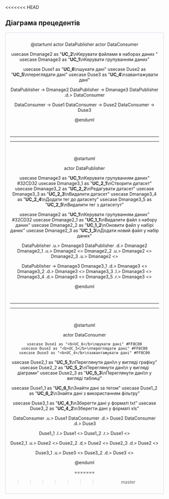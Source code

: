 <<<<<<< HEAD
<!-- # Модель прецедентів

В цьому файлі необхідно перелічити всі документи, розроблені в проекті та дати посилання на них.

*Модель прецедентів повинна містити загальні оглядові діаграми та специфікації прецедентів.*



Вбудовування зображень діаграм здійснюється з використанням сервісу [plantuml.com](https://plantuml.com/). 
=======
</center>
>>>>>>> master

 ## Дiаграма прецедентiв


<center style="
    border-radius:4px;
    border: 1px solid #cfd7e6;
    box-shadow: 0 1px 3px 0 rgba(89,105,129,.05), 0 1px 1px 0 rgba(0,0,0,.025);
    padding: 1em;"
>


@startuml
  actor DataPublisher
  actor DataConsumer
  
  
  usecase Dmanage2 as "<b>UC_2</b>\nКерувати файлами в наборах даних "
  usecase Dmanage3 as "<b>UC_1</b>\nКерувати групуванням даних"
  
  
  usecase Duse1 as "<b>UC_6</b>\nшукати данi"
  usecase Duse2 as "<b>UC_5</b>\nпереглядати данi"
  usecase Duse3 as "<b>UC_4</b>\nзавантажувати данi"
  
    
  DataPublisher -> Dmanage2
  DataPublisher -> Dmanage3
  DataPublisher .d.> DataConsumer
  
  DataConsumer -> Duse1
  DataConsumer -> Duse2
  DataConsumer -> Duse3
  

  
@enduml

$~~~~~~~~~~~~$
___
___
$~~~~~~~~~~~~$

@startuml

  actor DataPublisher
  
  usecase Dmanage3 as "<b>UC_1</b>\nКерувати групуванням даних" #32CD32
  usecase Dmanage3_1 as "<b>UC_2_1</b>\nСтворити датасет"
  usecase Dmanage3_2 as "<b>UC_2_2</b>\nРедагувати датасет"
  usecase Dmanage3_3 as "<b>UC_2_3</b>\nВидалити датасет"
  usecase Dmanage3_4 as "<b>UC_2_4</b>\nДодати тег до датасету"
  usecase Dmanage3_5 as "<b>UC_2_5</b>\nВидалити тег з датасетут"

  usecase Dmanage2 as "<b>UC_1</b>\nКерувати групуванням даних" #32CD32
  usecase Dmanage2_1 as "<b>UC_1_1</b>\nВидалити файл з набору даних"
  usecase Dmanage2_2 as "<b>UC_1_2</b>\nОновити файл у набірі даних"
  usecase Dmanage2_3 as "<b>UC_1_3</b>\nДодати новий файл у набір даних"
 
  

  DataPublisher .u.> Dmanage3
  DataPublisher .d.> Dmanage2
  Dmanage2_1 .u.> Dmanage2 <<extends>>
  Dmanage2_2 .u.> Dmanage2 <<extends>>
  Dmanage2_3 .u.> Dmanage2 <<extends>>

 
  

  DataPublisher -> Dmanage3
  Dmanage3_1 .d.> Dmanage3 <<extends>>
  Dmanage3_2 .d.> Dmanage3 <<extends>>
  Dmanage3_3 .l.> Dmanage3 <<extends>>
  Dmanage3_4 .d.> Dmanage3 <<extends>>
  Dmanage3_5 .r.> Dmanage3 <<extends>>
          

  
@enduml

$~~~~~~~~~~~~$
___
___
$~~~~~~~~~~~~$

@startuml

actor DataConsumer
  
    usecase Duse1 as "<b>UC_6</b>\nшукати данi" #FF8C00
    usecase Duse2 as "<b>UC_5</b>\nпереглядати данi" #FF8C00
    usecase Duse3 as "<b>UC_4</b>\nзавантажувати данi" #FF8C00
  
  usecase Duse2_1 as "<b>UC_5_1</b>\nПереглянути дані\n у вигляді графіку"
  usecase Duse2_2 as "<b>UC_5_2</b>\nПереглянути дані\n у вигляді діаграми"
  usecase Duse2_3 as "<b>UC_5_3</b>\nПереглянути дані\n у вигляді таблиці"
  
  usecase Duse1_1 as "<b>UC_6_1</b>\nЗнайти дані за тегом"
  usecase Duse1_2 as "<b>UC_6_2</b>\nЗнайти дані з використанням фільтру"
  
  usecase Duse3_1 as "<b>UC_4_1</b>\nЗберегти дані у форматі txt"
  usecase Duse3_2 as "<b>UC_4_2</b>\nЗберегти дані у форматі xls"
  
  


 
  

  DataConsumer .u.> Duse1
  DataConsumer .d.> Duse2
  DataConsumer .d.> Duse3
  
  Duse1_1 .l.> Duse1 <<extends>>
   Duse1_2 .r.> Duse1 <<extends>>

  Duse2_1 .u.> Duse2 <<extends>>
   Duse2_2 .d.> Duse2 <<extends>>
      Duse2_3 .d.> Duse2 <<extends>>
   
Duse3_1 .u.> Duse3 <<extends>>
   Duse3_2 .d.> Duse3 <<extends>>





  
@enduml

<<<<<<< HEAD
**Діаграма прецедентів**

</center> -->




</center>

 ## Дiаграма прецедентiв


<center style="
    border-radius:4px;
    border: 1px solid #cfd7e6;
    box-shadow: 0 1px 3px 0 rgba(89,105,129,.05), 0 1px 1px 0 rgba(0,0,0,.025);
    padding: 1em;"
>


@startuml
  actor DataPublisher
  actor DataConsumer
  
  
  usecase Dmanage2 as "<b>UC_2</b>\nКерувати файлами в наборах даних "
  usecase Dmanage3 as "<b>UC_1</b>\nКерувати групуванням даних"
  
  
  usecase Duse1 as "<b>UC_6</b>\nшукати данi"
  usecase Duse2 as "<b>UC_5</b>\nпереглядати данi"
  usecase Duse3 as "<b>UC_4</b>\nзавантажувати данi"
  
    
  DataPublisher -> Dmanage2
  DataPublisher -> Dmanage3
  DataPublisher .d.> DataConsumer
  
  DataConsumer -> Duse1
  DataConsumer -> Duse2
  DataConsumer -> Duse3
  

  
@enduml

$~~~~~~~~~~~~$
___
___
$~~~~~~~~~~~~$

@startuml

  actor DataPublisher
  
  usecase Dmanage3 as "<b>UC_1</b>\nКерувати групуванням даних" #32CD32
  usecase Dmanage3_1 as "<b>UC_2_1</b>\nСтворити датасет"
  usecase Dmanage3_2 as "<b>UC_2_2</b>\nРедагувати датасет"
  usecase Dmanage3_3 as "<b>UC_2_3</b>\nВидалити датасет"
  usecase Dmanage3_4 as "<b>UC_2_4</b>\nДодати тег до датасету"
  usecase Dmanage3_5 as "<b>UC_2_5</b>\nВидалити тег з датасетут"

  usecase Dmanage2 as "<b>UC_1</b>\nКерувати групуванням даних" #32CD32
  usecase Dmanage2_1 as "<b>UC_1_1</b>\nВидалити файл з набору даних"
  usecase Dmanage2_2 as "<b>UC_1_2</b>\nОновити файл у набірі даних"
  usecase Dmanage2_3 as "<b>UC_1_3</b>\nДодати новий файл у набір даних"
 
  

  DataPublisher .u.> Dmanage3
  DataPublisher .d.> Dmanage2
  Dmanage2_1 .u.> Dmanage2 <<extends>>
  Dmanage2_2 .u.> Dmanage2 <<extends>>
  Dmanage2_3 .u.> Dmanage2 <<extends>>

 
  

  DataPublisher -> Dmanage3
  Dmanage3_1 .d.> Dmanage3 <<extends>>
  Dmanage3_2 .d.> Dmanage3 <<extends>>
  Dmanage3_3 .l.> Dmanage3 <<extends>>
  Dmanage3_4 .d.> Dmanage3 <<extends>>
  Dmanage3_5 .r.> Dmanage3 <<extends>>
          

  
@enduml

$~~~~~~~~~~~~$
___
___
$~~~~~~~~~~~~$

@startuml

actor DataConsumer
  
    usecase Duse1 as "<b>UC_6</b>\nшукати данi" #FF8C00
    usecase Duse2 as "<b>UC_5</b>\nпереглядати данi" #FF8C00
    usecase Duse3 as "<b>UC_4</b>\nзавантажувати данi" #FF8C00
  
  usecase Duse2_1 as "<b>UC_5_1</b>\nПереглянути дані\n у вигляді графіку"
  usecase Duse2_2 as "<b>UC_5_2</b>\nПереглянути дані\n у вигляді діаграми"
  usecase Duse2_3 as "<b>UC_5_3</b>\nПереглянути дані\n у вигляді таблиці"
  
  usecase Duse1_1 as "<b>UC_6_1</b>\nЗнайти дані за тегом"
  usecase Duse1_2 as "<b>UC_6_2</b>\nЗнайти дані з використанням фільтру"
  
  usecase Duse3_1 as "<b>UC_4_1</b>\nЗберегти дані у форматі txt"
  usecase Duse3_2 as "<b>UC_4_2</b>\nЗберегти дані у форматі xls"
  
  


 
  

  DataConsumer .u.> Duse1
  DataConsumer .d.> Duse2
  DataConsumer .d.> Duse3
  
  Duse1_1 .l.> Duse1 <<extends>>
   Duse1_2 .r.> Duse1 <<extends>>

  Duse2_1 .u.> Duse2 <<extends>>
   Duse2_2 .d.> Duse2 <<extends>>
      Duse2_3 .d.> Duse2 <<extends>>
   
Duse3_1 .u.> Duse3 <<extends>>
   Duse3_2 .d.> Duse3 <<extends>>





  
@enduml

=======
>>>>>>> master
</center>

